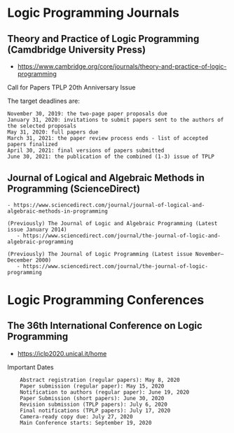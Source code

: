 # Logic Programming Journals

## Theory and Practice of Logic Programming (Camdbridge University Press)
  - https://www.cambridge.org/core/journals/theory-and-practice-of-logic-programming
    
Call for Papers TPLP 20th Anniversary Issue

 The target deadlines are:
 
    November 30, 2019: the two-page paper proposals due
    January 31, 2020: invitations to submit papers sent to the authors of the selected proposals
    May 31, 2020: full papers due
    March 31, 2021: the paper review process ends - list of accepted papers finalized
    April 30, 2021: final versions of papers submitted
    June 30, 2021: the publication of the combined (1-3) issue of TPLP

## Journal of Logical and Algebraic Methods in Programming (ScienceDirect)
    - https://www.sciencedirect.com/journal/journal-of-logical-and-algebraic-methods-in-programming

    (Previously) The Journal of Logic and Algebraic Programming (Latest issue January 2014)
       - https://www.sciencedirect.com/journal/the-journal-of-logic-and-algebraic-programming
       
    (Previously) The Journal of Logic Programming (Latest issue November–December 2000)
       - https://www.sciencedirect.com/journal/the-journal-of-logic-programming

# Logic Programming Conferences

## The 36th International Conference on Logic Programming
  - https://iclp2020.unical.it/home
  
  Important Dates
  
        Abstract registration (regular papers): May 8, 2020
        Paper submission (regular paper): May 15, 2020
        Notification to authors (regular paper): June 19, 2020
        Paper Submission (short papers): June 30, 2020
        Revision submission (TPLP papers): July 6, 2020
        Final notifications (TPLP papers): July 17, 2020
        Camera-ready copy due: July 27, 2020
        Main Conference starts: September 19, 2020 
